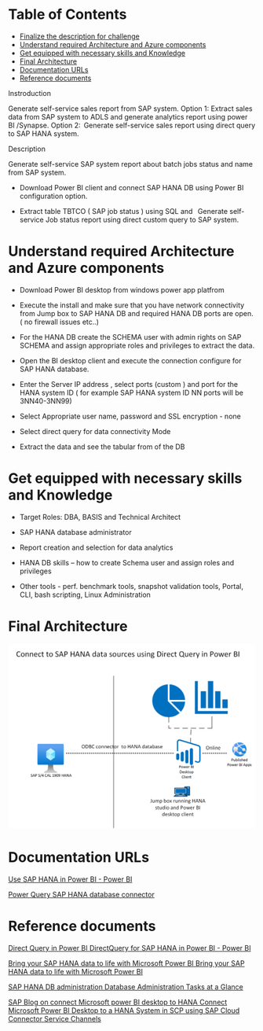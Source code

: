 # Table of Contents 

- [Finalize the description for challenge](#Finalize-the-description-for-challenge)
- [Understand required Architecture and Azure components](#Understand-required-Architecture-and-Azure-components) 
- [Get equipped with necessary skills and Knowledge](#Get-equipped-with-necessary-skills-and-Knowledge)
- [Final Architecture](#Final-Architecture)
- [Documentation URLs](#Documentation-URLs)
- [Reference documents](#Reference-documents)

 Instroduction 

 

Generate self-service sales report from SAP system. Option 1: Extract sales data from SAP system to ADLS and generate analytics  report using power BI /Synapse. Option 2:  Generate self-service sales report using direct query to SAP  HANA system. 

 

Description 

 

   Generate self-service SAP system  report about batch jobs status and  name from SAP system. 

 

   * Download Power BI client and connect SAP HANA DB using Power BI configuration option. 

   * Extract  table TBTCO ( SAP job status ) using SQL and   Generate self-service Job status report  using direct custom query to SAP system. 

 

 

# Understand required Architecture and Azure components
 

   * Download Power  BI  desktop from windows power app platfrom  

   * Execute the install and make sure that you have network connectivity from Jump box to SAP HANA DB and required HANA DB ports are open. ( no firewall issues etc..) 

   * For the HANA DB create the SCHEMA user with admin rights on SAP SCHEMA and assign appropriate roles and privileges to extract the data. 

   * Open the BI desktop client and execute the connection configure for SAP HANA database. 

   * Enter the Server IP address , select ports  (custom ) and port  for the  HANA system ID  ( for example SAP HANA system ID NN ports will be 3NN40-3NN99) 

   * Select Appropriate user name,  password and SSL encryption - none 

   * Select direct query for data connectivity Mode  

   * Extract the data and see the  tabular from of the DB 

 

 # Get equipped with necessary skills and Knowledge 

 

   * Target Roles: DBA, BASIS and Technical Architect 

   * SAP HANA database administrator  

   * Report creation and selection for data analytics 

   * HANA DB skills – how to create Schema user and assign roles and privileges 

   * Other tools - perf. benchmark tools, snapshot validation tools, Portal, CLI, bash scripting, Linux Administration 

 

 

 

# Final Architecture 

 
![](media/GetImage.png)
 

# Documentation URLs  

[Use SAP HANA in Power BI - Power BI](https://docs.microsoft.com/en-us/power-bi/connect-data/desktop-sap-hana)

[Power Query SAP HANA database connector](https://docs.microsoft.com/en-us/power-query/connectors/sap-hana/overview)


# Reference documents

[Direct Query in Power BI DirectQuery for SAP HANA in Power BI - Power BI](https://docs.microsoft.com/en-us/power-bi/connect-data/desktop-directquery-sap-hana)

[Bring your SAP HANA data to life with Microsoft Power BI  Bring your SAP HANA data to life with Microsoft Power BI](https://powerbi.microsoft.com/en-us/blog/bring-your-sap-hana-data-to-life-with-microsoft-power-bi/)

[SAP HANA DB administration Database Administration Tasks at a Glance](https://help.sap.com/viewer/6b94445c94ae495c83a19646e7c3fd56/2.0.02/en-US/e77aff8345c640698b69173c034ce094.html)

[SAP Blog on connect Microsoft power BI desktop to HANA Connect Microsoft Power BI Desktop to a HANA System in SCP using SAP Cloud Connector Service Channels](https://blogs.sap.com/2017/01/23/connect-microsoft-power-bi-desktop-to-a-hana-system-in-hcp-using-hana-cloud-connector-service-channels/)

